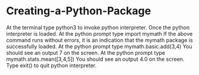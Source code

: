 # Creating-a-Python-Package
At the terminal type python3 to invoke python interpreter. Once the python interpreter is loaded. At the python prompt type import mymath If the above command runs without errors, it is an indication that the mymath package is successfully loaded. At the python prompt type mymath.basic.add(3,4) You should see an output 7 on the screen. At the python prompt type mymath.stats.mean([3,4,5]) You should see an output 4.0 on the screen. Type exit() to quit python interpreter.
